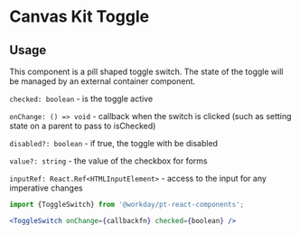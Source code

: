 # Canvas Kit Toggle

## Usage

This component is a pill shaped toggle switch. The state of the toggle will be managed by an
external container component.

`checked: boolean` - is the toggle active

`onChange: () => void` - callback when the switch is clicked (such as setting state on a parent to
pass to isChecked)

`disabled?: boolean` - if true, the toggle with be disabled

`value?: string` - the value of the checkbox for forms

`inputRef: React.Ref<HTMLInputElement>` - access to the input for any imperative changes

```javascript
import {ToggleSwitch} from '@workday/pt-react-components';
```

```jsx
<ToggleSwitch onChange={callbackfn} checked={boolean} />
```
